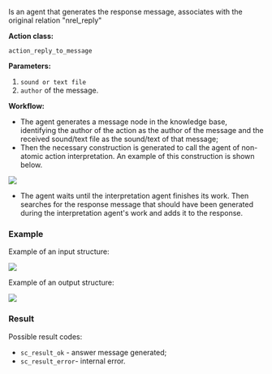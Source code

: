 Is an agent that generates the response message, associates with the original relation "nrel_reply"

**Action class:**

`action_reply_to_message`


**Parameters:**

1. `sound or text file`
2. `author` of the message.

**Workflow:**

* The agent generates a message node in the knowledge base, identifying the author of the action as the author of the message and the received sound/text file as the sound/text of that message;
* Then the necessary construction is generated to call the agent of non-atomic action interpretation. An example of this construction is shown below.

<img src="../images/messageReplyAgentGener.png"></img>

* The agent waits until the interpretation agent finishes its work. Then searches for the response message that should have been generated during the interpretation agent's work and adds it to the response.

### Example

Example of an input structure:

<img src="../images/messageReplyAgentInput.png"></img>

Example of an output structure:

<img src="../images/messageReplyAgentOutput.png"></img>

### Result

Possible result codes:
 
* `sc_result_ok` - answer message generated;
* `sc_result_error`- internal error.
